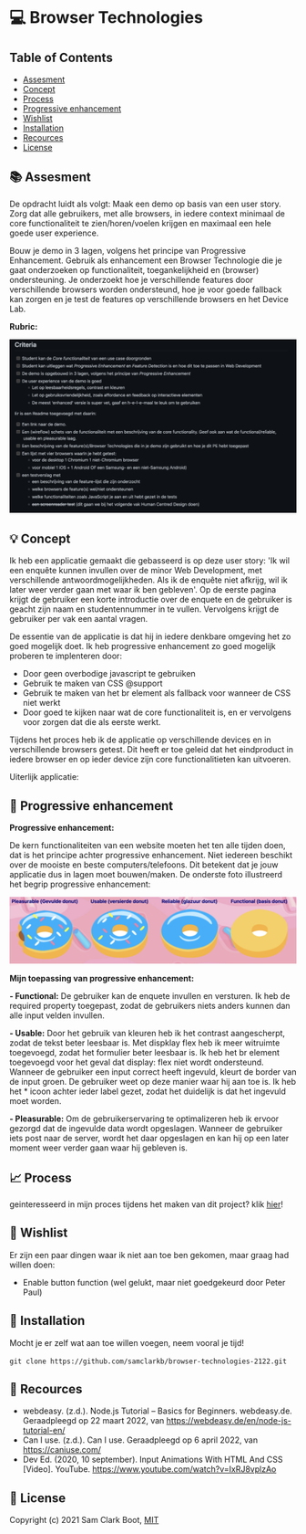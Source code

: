 # :computer: Browser Technologies 

## Table of Contents 
* [Assesment](https://github.com/samclarkb/browser-technologies-2122#books-assessment)
* [Concept](https://github.com/samclarkb/browser-technologies-2122#bulb-concept)
* [Process](https://github.com/samclarkb/browser-technologies-2122#chart_with_upwards_trend-process)
* [Progressive enhancement](https://github.com/samclarkb/browser-technologies-2122#doughnut-progressive-enhancement)
* [Wishlist](https://github.com/samclarkb/browser-technologies-2122#memo-wishlist)
* [Installation](https://github.com/samclarkb/browser-technologies-2122#wrench-installation)
* [Recources](https://github.com/samclarkb/browser-technologies-2122#mag_right-recources)
* [License](https://github.com/samclarkb/browser-technologies-2122#bookmark-license)

## :books: Assesment 
De opdracht luidt als volgt: Maak een demo op basis van een user story. Zorg dat alle gebruikers, met alle browsers, in iedere context minimaal de core functionaliteit te zien/horen/voelen krijgen en maximaal een hele goede user experience.

Bouw je demo in 3 lagen, volgens het principe van Progressive Enhancement. Gebruik als enhancement een Browser Technologie die je gaat onderzoeken op functionaliteit, toegankelijkheid en (browser) ondersteuning. Je onderzoekt hoe je verschillende features door verschillende browsers worden ondersteund, hoe je voor goede fallback kan zorgen en je test de features op verschillende browsers en het Device Lab.

**Rubric:** 

<img src="https://github.com/samclarkb/browser-technologies-2122/blob/main/public/images/rubric.png" width="800">

## :bulb: Concept
Ik heb een applicatie gemaakt die gebasseerd is op deze user story: 'Ik wil een enquête kunnen invullen over de minor Web Development, met verschillende antwoordmogelijkheden. Als ik de enquête niet afkrijg, wil ik later weer verder gaan met waar ik ben gebleven'.
Op de eerste pagina krijgt de gebruiker een korte introductie over de enquete en de gebruiker is geacht zijn naam en studentennummer in te vullen. Vervolgens krijgt de gebruiker per vak een aantal vragen.

De essentie van de applicatie is dat hij in iedere denkbare omgeving het zo goed mogelijk doet. Ik heb progressive enhancement zo goed mogelijk proberen te implenteren door: 
* Door geen overbodige javascript te gebruiken
* Gebruik te maken van CSS @support
* Gebruik te maken van het br element als fallback voor wanneer de CSS niet werkt
* Door goed te kijken naar wat de core functionaliteit is, en er vervolgens voor zorgen dat die als eerste werkt.

Tijdens het proces heb ik de applicatie op verschillende devices en in verschillende browsers getest. Dit heeft er toe geleid dat het eindproduct in iedere browser en op ieder device zijn core functionalitieten kan uitvoeren.

Uiterlijk applicatie:


## :doughnut: Progressive enhancement

**Progressive enhancement:**

De kern functionaliteiten van een website moeten het ten alle tijden doen, dat is het principe achter progressive enhancement. Niet iedereen beschikt over de mooiste en beste computers/telefoons. Dit betekent dat je jouw applicatie dus in lagen moet bouwen/maken. De onderste foto illustreerd het begrip progressive enhancement:

<img src="https://github.com/samclarkb/browser-technologies-2122/blob/main/public/images/progressiveEnhancement.png" width="600">

**Mijn toepassing van progressive enhancement:**

**- Functional:** De gebruiker kan de enquete invullen en versturen. Ik heb de required property toegepast, zodat de gebruikers niets anders kunnen dan alle input velden invullen.

**- Usable:** Door het gebruik van kleuren heb ik het contrast aangescherpt, zodat de tekst beter leesbaar is. Met dispklay flex heb ik meer witruimte toegevoegd, zodat het formulier beter leesbaar is. Ik heb het br element toegevoegd voor het geval dat display: flex niet wordt ondersteund. Wanneer de gebruiker een input correct heeft ingevuld, kleurt de border van de input groen. De gebruiker weet op deze manier waar hij aan toe is. Ik heb het * icoon achter ieder label gezet, zodat het duidelijk is dat het ingevuld moet worden.

**- Pleasurable:** Om de gebruikerservaring te optimalizeren heb ik ervoor gezorgd dat de ingevulde data wordt opgeslagen. Wanneer de gebruiker iets post naar de server, wordt het daar opgeslagen en kan hij op een later moment weer verder gaan waar hij gebleven is.

## :chart_with_upwards_trend: Process

geinteresseerd in mijn proces tijdens het maken van dit project? klik [hier](https://github.com/samclarkb/browser-technologies-2122/wiki/Proces)!

## :memo: Wishlist
Er zijn een paar dingen waar ik niet aan toe ben gekomen, maar graag had willen doen:
* Enable button function (wel gelukt, maar niet goedgekeurd door Peter Paul)

## :wrench: Installation

Mocht je er zelf wat aan toe willen voegen, neem vooral je tijd! 

``` git clone https://github.com/samclarkb/browser-technologies-2122.git ```

## :mag_right: Recources 
- webdeasy. (z.d.). Node.js Tutorial – Basics for Beginners. webdeasy.de. Geraadpleegd op 22 maart 2022, van https://webdeasy.de/en/node-js-tutorial-en/
- Can I use. (z.d.). Can I use. Geraadpleegd op 6 april 2022, van https://caniuse.com/
- Dev Ed. (2020, 10 september). Input Animations With HTML And CSS [Video]. YouTube. https://www.youtube.com/watch?v=IxRJ8vplzAo

## :bookmark: License 
Copyright (c) 2021 Sam Clark Boot, [MIT](https://github.com/samclarkb/browser-technologies-2122/blob/main/LICENSE)


